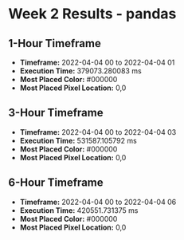 # Week 2 Results - pandas

## 1-Hour Timeframe

- **Timeframe:** 2022-04-04 00 to 2022-04-04 01
- **Execution Time:** 379073.280083 ms
- **Most Placed Color:** #000000
- **Most Placed Pixel Location:** 0,0

## 3-Hour Timeframe

- **Timeframe:** 2022-04-04 00 to 2022-04-04 03
- **Execution Time:** 531587.105792 ms
- **Most Placed Color:** #000000
- **Most Placed Pixel Location:** 0,0

## 6-Hour Timeframe

- **Timeframe:** 2022-04-04 00 to 2022-04-04 06
- **Execution Time:** 420551.731375 ms
- **Most Placed Color:** #000000
- **Most Placed Pixel Location:** 0,0
